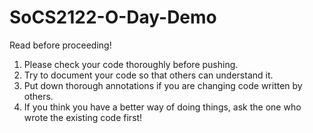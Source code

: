 # SoCS2122-O-Day-Demo

Read before proceeding!

1. Please check your code thoroughly before pushing.
2. Try to document your code so that others can understand it.
3. Put down thorough annotations if you are changing code written by others.
4. If you think you have a better way of doing things, ask the one who wrote the existing code first!
